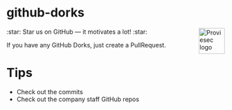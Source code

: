 # github-dorks
<a href="https://proviesec.org/">
    <img src="https://avatars.githubusercontent.com/u/92156402?s=400&u=7fe0dbb9085a37818ee8c2b061432a9a69cbff42&v=4" alt="Proviesec logo" title="Proviesec" align="right" height="60" />
</a>
:star: Star us on GitHub — it motivates a lot! :star:

If you have any GitHub Dorks, just create a PullRequest. 

# Tips

- Check out the commits
- Check out the company staff GitHub repos 
